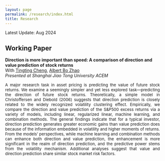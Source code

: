 ```yaml
---
layout: page
permalink: /research/index.html
title: Research
---
```


Latest Update: Aug 2024&nbsp;

## Working Paper

**Direction is more important than speed: A comparison of direction and value prediction of stock returns**
<br>
With [Tingting Cheng](https://sites.google.com/site/tingtingcheng2014/home), [Albert Bo Zhao](https://abzhaobo.github.io/)
<br>
_Presented at Shanghai Jiao Tong University ACEM_
<br>
<font size=2><p style="line-height: 1.2;"><p style="text-align:justify; text-justify:inter-ideograph;">A major research task in asset pricing is predicting the value of future stock returns. We examine a seemingly simpler and yet less explored task—predicting the direction of future stock returns. Theoretically, a simple model in Christoffersen and Diebold (2006) suggests that direction prediction is closely related to the widely recognized volatility clustering effect. Empirically, we compare the direction and value prediction of the S&P500 excess returns via a variety of models, including linear, regularized linear, machine learning, and combination methods. The general findings indicate that for a typical investor, direction prediction generates greater economic gains than value prediction does because of the information embedded in volatility and higher moments of returns. From the models’ perspectives, while machine learning and combination methods can enhance both direction and value prediction, the enhancement is more significant in the realm of direction prediction, and the predictive power stems from the volatility mechanism. Additional analyses suggest that value and direction prediction share similar stock market risk factors.</p></p></font>

  <br>
